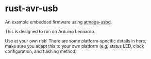 # rust-avr-usb

An example embedded firmware using [atmega-usbd](https://github.com/agausmann/atmega-usbd).

This is designed to run on Arduino Leonardo.

Use at your own risk! There are some platform-specific details in here; make
sure you adapt this to your own platform (e.g. status LED, clock configuration,
and flashing method)